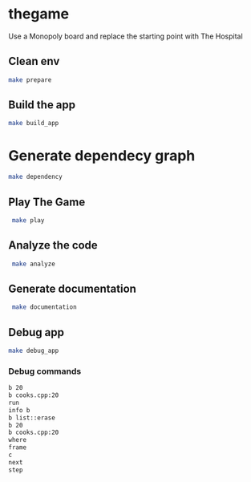# thegame

Use a Monopoly board and replace the starting point with The Hospital
 
 ## Clean env
 ```bash
 make prepare
 ```
 
 ## Build the app
 ```bash
 make build_app
 ```
  
 # Generate dependecy graph
 ```bash
 make dependency
 ```
## Play The Game
```bash
 make play
 ```

## Analyze the code
```bash
 make analyze
 ```

## Generate documentation
```bash
 make documentation
 ```

## Debug app
 ```bash
 make debug_app
 ```

### Debug commands
```bash
b 20
b cooks.cpp:20
run 
info b
b list::erase
b 20
b cooks.cpp:20
where
frame
c
next 
step
``````
